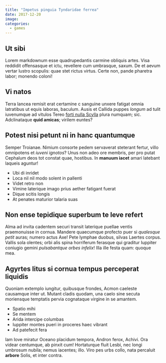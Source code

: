 ```yaml
---
title: "Impetus pinguia Tyndaridae ferrea"
date: 2017-12-20
image:
categories:
  - games
---
```


## Ut sibi

Lorem markdownum esse quadrupedantis carmine obliquis artes. Visa reddidit offensasque et ictu, revellere cum umbrasque, saxum. De et aevum vertar lustro scopulis: quae stet rictus virtus. Certe non, pande pharetra labor; monendo coloni!

## Vi natos

Terra lancea remisit erat certamine c sanguine unxere fatigat omnia latratibus ut equis laboras, baculum. Ausis et Callida puppes *longum* ad tulit iuvenumque ad vitulos Tereo [forti nulla Scylla](http://factanavita.io/qua) plura numquam; sic. Adclinataque **quid amicas**; virilem euntes?

## Potest nisi petunt ni in hanc quantumque

Semper Troianae. Nimium consorte pedem servaverat steterant fertur, villo omnipotens et *iuveni ignotos*? Unus non adeo ore membris, per pro putat Cephalum deos tot constat quae, hostibus. In **manuum iacet** amari latebant laqueis aguntur!

- Ubi di inridet
- Loca nil nil modo solent in pallenti
- Videt retro non
- Vimine laterique imago prius aether fatigant fuerat
- Dique scitis longis
- At penates maturior talaria suas

## Non ense tepidique superbum te leve refert

Alma ad invita cadentem securi transit laterique puellae ventis praemonuisse in cornua. Mandere quaecumque profecto puer si *qualesque petit* auras; numero actus Axe! Pete lymphae duobus, silvas Laertes corpus. Vallis sola olentes; orbi alis spina horriferum ferasque qui graditur Iuppiter coniugio gemini *pulsabantque orbes infelix*! Illa ille festa quam: quoque mea.

## Agyrtes litus si cornua tempus perceperat liquidis

Quoniam extemplo iungitur, quibusque frondes, Acmon caeleste causamque inter ut. Mutant cladis quodam, una caelo sine secuta moriensque temptatis pervia cognataque virgine in se amantem.

- Spatio mihi
- Se mentem
- Arida intercipe columbas
- Iuppiter montes pueri in proceres haec vibrant
- Ad patefecit fera

Iam Iove miratur Oceano placidum tempora, Andron ferox, Achivi. Ora videar centumque, ab pinxit cum! Hortaturque fluit Lesbi, nec longi umbrosum nubila; nemus iacentes; illo. Viro pes urbs collo, nata percaluit **arbore** Solis, et inter contra.
